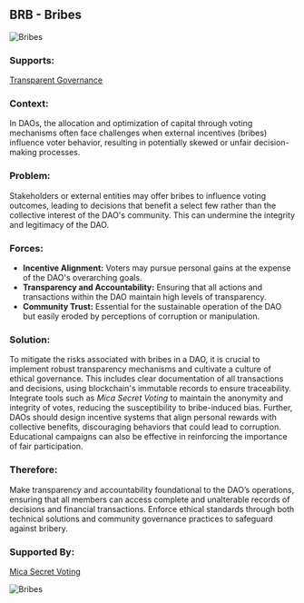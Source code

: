 ## BRB - Bribes

![Bribes](./output/illustrations/bribes.png)

### Supports:
[Transparent Governance](./transparent_governance.html)

### Context:
In DAOs, the allocation and optimization of capital through voting mechanisms often face challenges when external incentives (bribes) influence voter behavior, resulting in potentially skewed or unfair decision-making processes.

### Problem:
Stakeholders or external entities may offer bribes to influence voting outcomes, leading to decisions that benefit a select few rather than the collective interest of the DAO's community. This can undermine the integrity and legitimacy of the DAO.

### Forces:
- **Incentive Alignment:** Voters may pursue personal gains at the expense of the DAO's overarching goals.
- **Transparency and Accountability:** Ensuring that all actions and transactions within the DAO maintain high levels of transparency.
- **Community Trust:** Essential for the sustainable operation of the DAO but easily eroded by perceptions of corruption or manipulation.

### Solution:
To mitigate the risks associated with bribes in a DAO, it is crucial to implement robust transparency mechanisms and cultivate a culture of ethical governance. This includes clear documentation of all transactions and decisions, using blockchain's immutable records to ensure traceability. Integrate tools such as *Mica Secret Voting* to maintain the anonymity and integrity of votes, reducing the susceptibility to bribe-induced bias. Further, DAOs should design incentive systems that align personal rewards with collective benefits, discouraging behaviors that could lead to corruption. Educational campaigns can also be effective in reinforcing the importance of fair participation.

### Therefore:
Make transparency and accountability foundational to the DAO’s operations, ensuring that all members can access complete and unalterable records of decisions and financial transactions. Enforce ethical standards through both technical solutions and community governance practices to safeguard against bribery.

### Supported By:
[Mica Secret Voting](./mica_secret_voting.html)

![Bribes](./output/bribes_specific_graph.png)